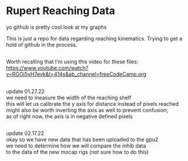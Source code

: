 # Rupert Reaching Data

yo github is pretty cool look at my graphs

This is just a repo for data regarding reaching kinematics. Trying to get a hold of github in the process.

##
Worth recalling that I'm using this video for these files:
https://www.youtube.com/watch?v=RGOj5yH7evk&t=414s&ab_channel=freeCodeCamp.org

##
update 01.27.22 \
we need to measure the width of the reaching shelf \
this will let us calibrate the y axis for distance instead of pixels reached \
might also be worth inverting the axis as well to prevent confusion; \
as of right now, the axis is in negative defined pixels

##
update 02.17.22\
okay so we have new data that has been uploaded to the gpu2\
we need to determine how we will compare the inhib data\
to the data of the new mocap rigs (not sure how to do this)
